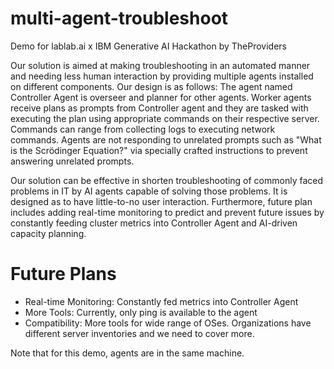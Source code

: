 # multi-agent-troubleshoot
Demo for lablab.ai x IBM Generative AI Hackathon by TheProviders

Our solution is aimed at making troubleshooting in an automated manner and needing less human interaction by providing multiple agents installed on different components. Our design is as follows: The agent named Controller Agent is overseer and planner for other agents. Worker agents receive plans as prompts from Controller agent and they are tasked with executing the plan using appropriate commands on their respective server. Commands can range from collecting logs to executing network commands. Agents are not responding to unrelated prompts such as "What is the Scrödinger Equation?" via specially crafted instructions to prevent answering unrelated prompts. 

Our solution can be effective in shorten troubleshooting of commonly faced problems in IT by AI agents capable of solving those problems. It is designed as to have little-to-no user interaction. Furthermore, future plan includes adding real-time monitoring to predict and prevent future issues by constantly feeding cluster metrics into Controller Agent and AI-driven capacity planning.

# Future Plans 
- Real-time Monitoring: Constantly fed metrics into Controller Agent
- More Tools: Currently, only ping is available to the agent
- Compatibility: More tools for wide range of OSes. Organizations have different server inventories and we need to cover more.


Note that for this demo, agents are in the same machine. 

